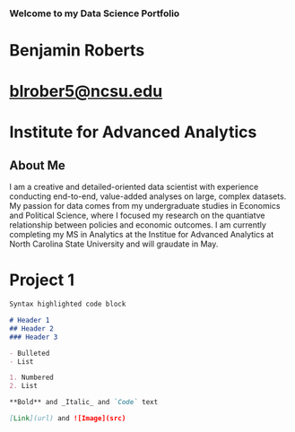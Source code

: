 ### Welcome to my Data Science Portfolio
# Benjamin Roberts
# blrober5@ncsu.edu
# Institute for Advanced Analytics

## About Me
I am a creative and detailed-oriented data scientist with experience conducting end-to-end, value-added analyses on large, complex datasets. My passion for data comes from my undergraduate studies in Economics and Political Science, where I focused my research on the quantiatve relationship between policies and economic outcomes. I am currently completing my MS in Analytics at the Institue for Advanced Analytics at North Carolina State University and will graudate in May.

# Project 1
```markdown
Syntax highlighted code block

# Header 1
## Header 2
### Header 3

- Bulleted
- List

1. Numbered
2. List

**Bold** and _Italic_ and `Code` text

[Link](url) and ![Image](src)
```
